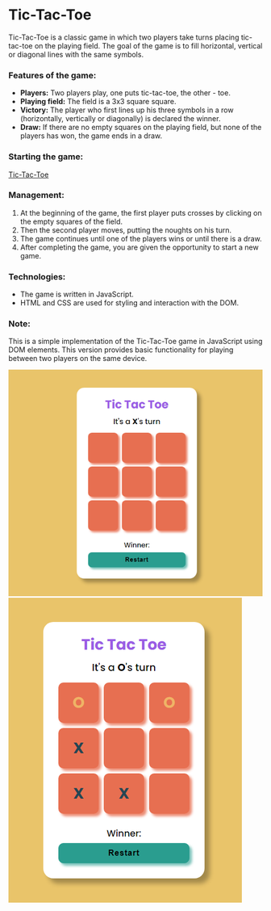 # Tic-Tac-Toe
<p>
  Tic-Tac-Toe is a classic game in which two players take turns placing tic-tac-toe on the playing field. 
  The goal of the game is to fill horizontal, vertical or diagonal lines with the same symbols.
</p>

<h3>Features of the game:</h3>
<ul>
  <li><b>Players:</b> Two players play, one puts tic-tac-toe, the other - toe.</li>
  <li><b>Playing field:</b> The field is a 3x3 square square.</li>
  <li><b>Victory:</b> The player who first lines up his three symbols in a row (horizontally, vertically or diagonally) is declared the winner.</li>
  <li><b>Draw:</b> If there are no empty squares on the playing field, but none of the players has won, the game ends in a draw.</li>
</ul>

<h3>Starting the game:</h3>
<a href="https://tic-tac-toe-1984.netlify.app/">Tic-Tac-Toe</a>

<h3>Management:</h3>
<ol>
  <li>At the beginning of the game, the first player puts crosses by clicking on the empty squares of the field.</li>
  <li>Then the second player moves, putting the noughts on his turn.</li>
  <li>The game continues until one of the players wins or until there is a draw.</li>
  <li>After completing the game, you are given the opportunity to start a new game.</li>
</ol>

<h3>Technologies:</h3>
<ul>
  <li>The game is written in JavaScript.</li>
  <li>HTML and CSS are used for styling and interaction with the DOM.</li>
</ul>

<h3>Note:</h3>
<p>
  This is a simple implementation of the Tic-Tac-Toe game in JavaScript using DOM elements. 
  This version provides basic functionality for playing between two players on the same device.
</p>
<img src="https://github.com/zHelga/Tic-Tac-Toe/raw/main/screenshot.png" />
<img src="https://github.com/zHelga/Tic-Tac-Toe/raw/main/screenshot2.png" />
